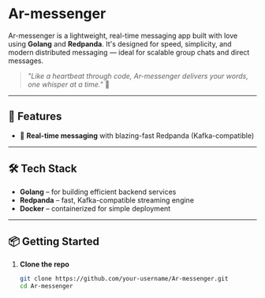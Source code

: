 # Ar-messenger

Ar-messenger is a lightweight, real-time messaging app built with love using **Golang** and **Redpanda**. It's designed for speed, simplicity, and modern distributed messaging — ideal for scalable group chats and direct messages.

> _"Like a heartbeat through code, Ar-messenger delivers your words, one whisper at a time."_ 💖

---

## 🚀 Features

- 📨 **Real-time messaging** with blazing-fast Redpanda (Kafka-compatible)


---

## 🛠 Tech Stack

- **Golang** – for building efficient backend services
- **Redpanda** – fast, Kafka-compatible streaming engine
- **Docker** – containerized for simple deployment

---

## 📦 Getting Started

1. **Clone the repo**  
   ```bash
   git clone https://github.com/your-username/Ar-messenger.git
   cd Ar-messenger
   ```
